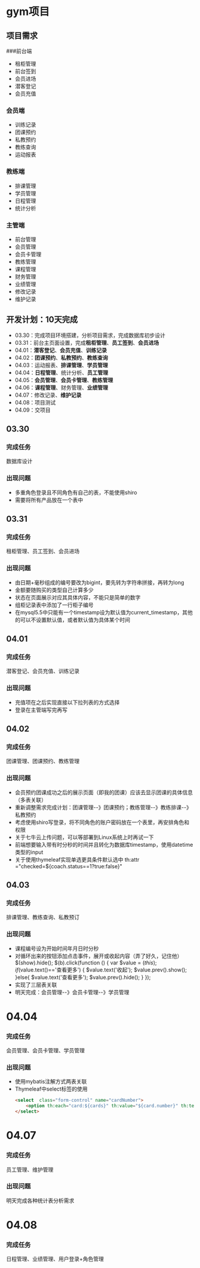 # gym项目
## 项目需求
###前台端
- 租柜管理
- 前台签到
- 会员进场
- 潜客登记
- 会员充值
### 会员端
- 训练记录
- 团课预约
- 私教预约
- 教练查询
- 运动报表
### 教练端
- 排课管理
- 学员管理
- 日程管理
- 统计分析
### 主管端
- 前台管理
- 会员管理
- 会员卡管理
- 教练管理
- 课程管理
- 财务管理
- 业绩管理
- 修改记录
- 维护记录
## 开发计划：10天完成
- 03.30：完成项目环境搭建，分析项目需求，完成数据库初步设计
- 03.31：前台主页面设置，完成**租柜管理**、**员工签到**、**会员进场**
- 04.01：**潜客登记**、**会员充值**、**训练记录**
- 04.02：**团课预约**、**私教预约**、**教练查询**
- 04.03：运动报表、**排课管理**、**学员管理**
- 04.04：**日程管理**、统计分析、**员工管理**
- 04.05：**会员管理**、**会员卡管理**、**教练管理**
- 04.06：**课程管理**、财务管理、**业绩管理**
- 04.07：修改记录、**维护记录**
- 04.08：项目测试 
- 04.09：交项目   
## 03.30
### 完成任务
数据库设计
### 出现问题
- 多重角色登录且不同角色有自己的表，不能使用shiro
- 需要将所有产品放在一个表中
## 03.31
### 完成任务
租柜管理、员工签到、会员进场
### 出现问题
- 由日期+毫秒组成的编号要改为bigint，要先转为字符串拼接，再转为long
- 金额要随购买的类型自己计算多少
- 状态在页面展示对应其具体内容，不能只是简单的数字
- 组柜记录表中添加了一行柜子编号
- 在mysql5.5中只能有一个timestamp设为默认值为current_timestamp，其他的可以不设置默认值，或者默认值为具体某个时间
## 04.01
### 完成任务
潜客登记、会员充值、训练记录
### 出现问题
- 充值项在之后实现直接以下拉列表的方式选择
- 登录在主管端写完再写
## 04.02
### 完成任务
团课管理、团课预约、教练管理
### 出现问题
- 会员预约团课成功之后的展示页面（即我的团课）应该去显示团课的具体信息（多表关联）
- 重新调整需求完成计划：团课管理--》团课预约；教练管理--》教练排课--》私教预约
- 考虑使用shiro写登录，将不同角色的账户密码放在一个表里，再安排角色和权限
- 关于七牛云上传问题，可以等部署到Linux系统上时再试一下
- 前端想要输入带有时分秒的时间并且转化为数据库timestamp，使用datetime类型的input
- 关于使用thymeleaf实现单选更具条件默认选中
  th:attr ="checked=${coach.status==1?true:false}"
## 04.03
### 完成任务
排课管理、教练查询、私教预订
### 出现问题
- 课程编号设为开始时间年月日时分秒
- 对循环出来的按钮添加点击事件，展开或收起内容（弄了好久，记住他）
	$(show).hide();
	$(b).click(function () {
   		 var $value = $(this);
   		 if ($value.text()=='查看更多') {
       			 $value.text('收起');
        			$value.prev().show();
   	 	}else{
        			$value.text('查看更多');
       		 	$value.prev().hide();
   		 }
	});
- 实现了三层表关联
- 明天完成：会员管理--》会员卡管理--》学员管理
# 04.04
### 完成任务
会员管理、会员卡管理、学员管理
### 出现问题
- 使用mybatis注解方式两表关联
- Thymeleaf中select标签的使用
  ```html
  <select  class="form-control" name="cardNumber">
      <option th:each="card:${cards}" th:value="${card.number}" th:text="${card.type}" th:selected="${member.cardNumber eq card.number}"></option>
  </select>
  ```
# 04.07
### 完成任务
员工管理、维护管理
### 出现问题
明天完成各种统计表分析需求
# 04.08
### 完成任务
日程管理、业绩管理、用户登录+角色管理